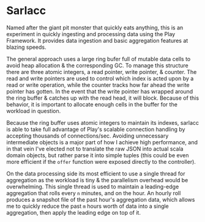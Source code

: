 # Sarlacc
Named after the giant pit monster that quickly eats anything, this is an experiment in quickly ingesting and processing data using the Play Framework. It provides data ingestion and basic aggregation features at blazing speeds.

The general approach uses a large ring bufer full of mutable data cells to avoid heap allocation & the corresponding GC. To manage this structure there are three atomic integers, a read pointer, write pointer, & counter. The read and write pointers are used to control which index is acted upon by a read or write operation, while the counter tracks how far ahead the write pointer has gotten. In the event that the write pointer has wrapped around the ring buffer & catches up with the read head, it will block. Because of this behavior, it is important to allocate enough cells in the buffer for the workload in question.

Because the ring buffer uses atomic integers to maintain its indexes, sarlacc is able to take full advantage of Play's scalable connection handling by accepting thousands of connections/sec. Avoiding unnecessary intermediate objects is a major part of how I achieve high performance, and in that vein I've elected not to translate the raw JSON into actual scala domain objects, but rather parse it into simple tuples (this could be even more efficient if the `offer` function were exposed directly to the controller).

On the data processing side its most efficient to use a single thread for aggregation as the workload is tiny & the parallelism overhead would be overwhelming. This single thread is used to maintain a leading-edge aggregation that rolls every `n` minutes, and on the hour. An hourly roll produces a snapshot file of the past hour's aggregation data, which allows me to quickly reduce the past `m` hours worth of data into a single aggregation, then apply the leading edge on top of it. 
